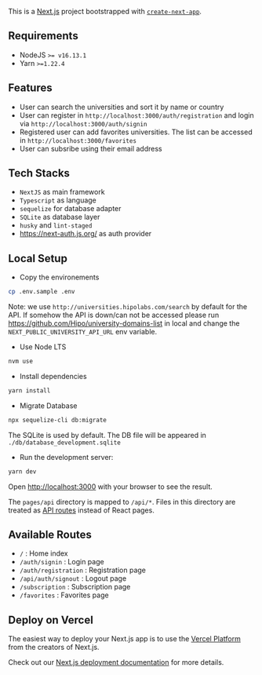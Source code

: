 This is a [Next.js](https://nextjs.org/) project bootstrapped with [`create-next-app`](https://github.com/vercel/next.js/tree/canary/packages/create-next-app).

## Requirements

- NodeJS `>= v16.13.1`
- Yarn `>=1.22.4`

## Features

- User can search the universities and sort it by name or country
- User can register in `http://localhost:3000/auth/registration` and login via `http://localhost:3000/auth/signin`
- Registered user can add favorites universities. The list can be accessed in `http://localhost:3000/favorites`
- User can subsribe using their email address

## Tech Stacks

- `NextJS` as main framework
- `Typescript` as language
- `sequelize` for database adapter
- `SQLite` as database layer
- `husky` and `lint-staged`
- https://next-auth.js.org/ as auth provider

## Local Setup

- Copy the environements

```bash
cp .env.sample .env
```

Note: we use `http://universities.hipolabs.com/search` by default for the API. If somehow the API is down/can not be accessed please run https://github.com/Hipo/university-domains-list in local and change the `NEXT_PUBLIC_UNIVERSITY_API_URL` env variable.

- Use Node LTS

```bash
nvm use
```

- Install dependencies

```bash
yarn install
```

- Migrate Database

```bash
npx sequelize-cli db:migrate
```

The SQLite is used by default. The DB file will be appeared in `./db/database_development.sqlite`

- Run the development server:

```bash
yarn dev
```

Open [http://localhost:3000](http://localhost:3000) with your browser to see the result.

The `pages/api` directory is mapped to `/api/*`. Files in this directory are treated as [API routes](https://nextjs.org/docs/api-routes/introduction) instead of React pages.

## Available Routes

- `/` : Home index
- `/auth/signin` : Login page
- `/auth/registration` : Registration page
- `/api/auth/signout` : Logout page
- `/subscription` : Subscription page
- `/favorites` : Favorites page

## Deploy on Vercel

The easiest way to deploy your Next.js app is to use the [Vercel Platform](https://vercel.com/new?utm_medium=default-template&filter=next.js&utm_source=create-next-app&utm_campaign=create-next-app-readme) from the creators of Next.js.

Check out our [Next.js deployment documentation](https://nextjs.org/docs/deployment) for more details.
